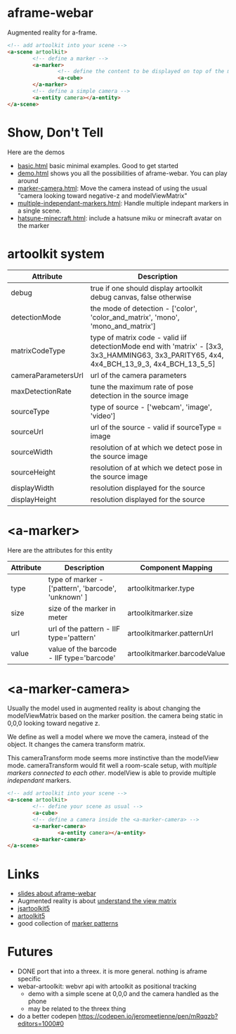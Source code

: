 # aframe-webar
Augmented reality for a-frame.

```html
<!-- add artoolkit into your scene -->
<a-scene artoolkit>
        <!-- define a marker -->
        <a-marker>
                <!-- define the content to be displayed on top of the marker -->
                <a-cube>
        </a-marker>
        <!-- define a simple camera -->
        <a-entity camera></a-entity>
</a-scene>
```

# Show, Don't Tell
Here are the demos

- [basic.html](https://jeromeetienne.github.io/WebAR/aframe/examples/basic.html) 
basic minimal examples. Good to get started
- [demo.html](https://jeromeetienne.github.io/WebAR/aframe/examples/demo.html) 
shows you all the possibilities of aframe-webar. You can play around
- [marker-camera.html](https://jeromeetienne.github.io/WebAR/aframe/examples/marker-camera.html):
Move the camera instead of using the usual "camera looking toward negative-z and modelViewMatrix"
- [multiple-independant-markers.html](https://jeromeetienne.github.io/WebAR/aframe/examples/multiple-independant-markers.html):
Handle multiple indepant markers in a single scene.
- [hatsune-minecraft.html](https://jeromeetienne.github.io/WebAR/aframe/examples/minecraft.html): 
include a hatsune miku or minecraft avatar on the marker

# artoolkit system

| Attribute | Description |
| --- | --- |
| debug | true if one should display artoolkit debug canvas, false otherwise |
| detectionMode | the mode of detection - ['color', 'color_and_matrix', 'mono', 'mono_and_matrix'] |
| matrixCodeType | type of matrix code - valid iif detectionMode end with 'matrix' - [3x3, 3x3_HAMMING63, 3x3_PARITY65, 4x4, 4x4_BCH_13_9_3, 4x4_BCH_13_5_5] |
| cameraParametersUrl | url of the camera parameters |
| maxDetectionRate | tune the maximum rate of pose detection in the source image |
| sourceType | type of source - ['webcam', 'image', 'video'] |
| sourceUrl | url of the source - valid if sourceType = image|video |
| sourceWidth | resolution of at which we detect pose in the source image |
| sourceHeight | resolution of at which we detect pose in the source image |
| displayWidth | resolution displayed for the source  |
| displayHeight | resolution displayed for the source  |

# \<a-marker\>

Here are the attributes for this entity

| Attribute | Description | Component Mapping |
| --- | --- | --- |
| type | type of marker - ['pattern', 'barcode', 'unknown' ] | artoolkitmarker.type |
| size | size of the marker in meter | artoolkitmarker.size |
| url | url of the pattern - IIF type='pattern' | artoolkitmarker.patternUrl |
| value | value of the barcode - IIF type='barcode' | artoolkitmarker.barcodeValue |


# \<a-marker-camera\>
Usually the model used in augmented reality is about changing the modelViewMatrix 
based on the marker position. the camera being static in 0,0,0 looking toward negative z.

We define as well a model where we move the camera, instead of the object.
It changes the camera transform matrix.

This cameraTransform mode seems more instinctive than the modelView mode.
cameraTransform would fit well a room-scale setup, with *multiple markers connected to each other*.
modelView is able to provide multiple *independant* markers.

```html
<!-- add artoolkit into your scene -->
<a-scene artoolkit>
        <!-- define your scene as usual -->
        <a-cube>
        <!-- define a camera inside the <a-marker-camera> -->
        <a-marker-camera>
                <a-entity camera></a-entity>
        <a-marker-camera>
</a-scene>
```

# Links

- [slides about aframe-webar](http://jeromeetienne.github.io/slides/artoolkit-aframe/)
- Augmented reality is about [understand the view matrix](http://www.3dgep.com/understanding-the-view-matrix/)
- [jsartoolkit5](https://github.com/artoolkit/jsartoolkit5)
- [artoolkit5](https://github.com/artoolkit/artoolkit5/)
- good collection of [marker patterns](https://github.com/artoolkit/artoolkit5/tree/master/doc/patterns)

# Futures
- DONE port that into a threex. it is more general. nothing is aframe specific 
- webar-artoolkit: webvr api with artoolkit as positional tracking
  - demo with a simple scene at 0,0,0 and the camera handled as the phone
  - may be related to the threex thing
- do a better codepen https://codepen.io/jeromeetienne/pen/mRqqzb?editors=1000#0
